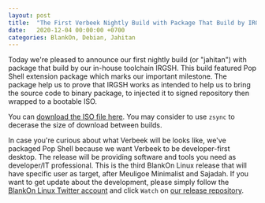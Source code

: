 ```yaml
---
layout: post
title:  "The First Verbeek Nightly Build with Package That Build by IRGSH"
date:   2020-12-04 00:00:00 +0700
categories: BlankOn, Debian, Jahitan
---
```


Today we're pleased to announce our first nightly build (or "jahitan") with package that build by our in-house toolchain IRGSH. This build featured Pop Shell extension package which marks our important milestone. The package help us to prove that IRGSH works as intended to help us to bring the source code to binary package, to injected it to signed repository then wrapped to a bootable ISO.

You can <a href="http://cdimage.blankonlinux.or.id/blankon/jahitan-harian/current/">download the ISO file here</a>. You may consider to use `zsync` to decerase the size of download between builds.

In case you're curious about what Verbeek will be looks like, we've packaged Pop Shell because we want Verbeek to be developer-first desktop. The release will be providing software and tools you need as developer/IT professional. This is the third BlankOn Linux release that will have specific user as target, after Meuligoe Minimalist and Sajadah. If you want to get update about the development, please simply follow the <a href="https://twitter.com/blankonlinux">BlankOn Linux Twitter account</a> and click `Watch` on <a href="https://github.com/BlankOn/verbeek">our release repository</a>.




